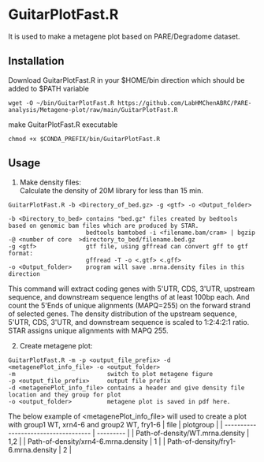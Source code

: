 
# GuitarPlotFast.R 
It is used to make a metagene plot based on PARE/Degradome dataset.

## Installation

Download GuitarPlotFast.R in your $HOME/bin direction which should be added to $PATH variable
```
wget -O ~/bin/GuitarPlotFast.R https://github.com/LabHMChenABRC/PARE-analysis/Metagene-plot/raw/main/GuitarPlotFast.R
```
make GuitarPlotFast.R executable 
```
chmod +x $CONDA_PREFIX/bin/GuitarPlotFast.R
```
## Usage
1. Make density files:  
Calculate the density of 20M library for less than 15 min.  
``` shell
GuitarPlotFast.R -b <Directory_of_bed.gz> -g <gtf> -o <Output_folder>

-b <Directory_to_bed> contains "bed.gz" files created by bedtools based on genomic bam files which are produced by STAR.
                      bedtools bamtobed -i <filename.bam/cram> | bgzip -@ <number of core  >directory_to_bed/filename.bed.gz
-g <gtf>              gtf file, using gffread can convert gff to gtf format:
                      gffread -T -o <.gtf> <.gff>
-o <Output_folder>    program will save .mrna.density files in this direction
```

This command will extract coding genes with 5'UTR, CDS, 3'UTR, upstream sequence, and downstream sequence lengths of at least 100bp each. And count the 5'Ends of unique alignments (MAPQ=255) on the forward strand of selected genes. The density distribution of the upstream sequence, 5'UTR, CDS, 3'UTR, and downstream sequence is scaled to 1:2:4:2:1 ratio.  
STAR assigns unique alignments with MAPQ 255.  

2. Create metagene plot:
``` shell
GuitarPlotFast.R -m -p <output_file_prefix> -d <metagenePlot_info_file> -o <output_folder>
-m                          switch to plot metagene figure
-p <output_file_prefix>     output file prefix
-d <metagenePlot_info_file> contains a header and give density file location and they group for plot
-o <output_folder>          metagene plot is saved in pdf here.
```
The below example of <metagenePlot_info_file> will used to create a plot with group1 WT, xrn4-6 and group2 WT, fry1-6 
| file                                 | plotgroup |
| ------------------------------------ | --------- |
| Path-of-density/WT.mrna.density      | 1,2       |
| Path-of-density/xrn4-6.mrna.density  | 1         |
| Path-of-density/fry1-6.mrna.density  | 2         |

